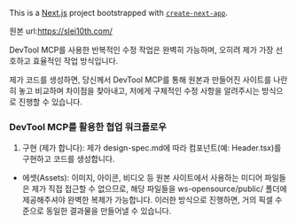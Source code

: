 This is a [Next.js](https://nextjs.org) project bootstrapped with [`create-next-app`](https://nextjs.org/docs/app/api-reference/cli/create-next-app).

원본 url:https://slei10th.com/

DevTool MCP를 사용한 반복적인 수정 작업은 완벽히 가능하며, 오히려 제가 가장 선호하고
  효율적인 작업 방식입니다.


  제가 코드를 생성하면, 당신께서 DevTool MCP를 통해 원본과 만들어진 사이트를 나란히 놓고
  비교하며 차이점을 찾아내고, 저에게 구체적인 수정 사항을 알려주시는 방식으로 진행할 수
  있습니다.

  ### DevTool MCP를 활용한 협업 워크플로우


   1. 구현 (제가 합니다): 제가 design-spec.md에 따라 컴포넌트(예: Header.tsx)를 구현하고 코드를
      생성합니다.
   * 에셋(Assets): 이미지, 아이콘, 비디오 등 원본 사이트에서 사용하는 미디어 파일들은 제가 직접
     접근할 수 없으므로, 해당 파일들을 ws-opensource/public/ 폴더에 제공해주셔야 완벽한 복제가
     가능합니다.
  이러한 방식으로 진행하면, 거의 픽셀 수준으로 동일한 결과물을 만들어낼 수 있습니다.